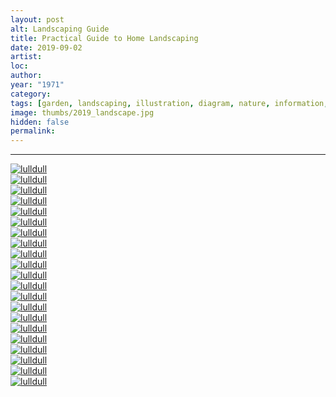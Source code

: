 ```yaml
---
layout: post
alt: Landscaping Guide
title: Practical Guide to Home Landscaping
date: 2019-09-02
artist: 
loc: 
author: 
year: "1971"
category:
tags: [garden, landscaping, illustration, diagram, nature, information, data, 1970s]
image: thumbs/2019_landscape.jpg
hidden: false
permalink:
---
```






---



<div class="post_image_rounded">
	<a href="{{ site.baseurl }}/images/posts/2019_landscape/001.jpg" target="_blank">
	<img src="{{ site.baseurl }}/images/posts/2019_landscape/001.jpg" alt="lulldull"></a>
</div>

<div class="post_image_rounded">
	<a href="{{ site.baseurl }}/images/posts/2019_landscape/002.jpg" target="_blank">
	<img src="{{ site.baseurl }}/images/posts/2019_landscape/002.jpg" alt="lulldull"></a>
</div>

<div class="post_image_rounded">
	<a href="{{ site.baseurl }}/images/posts/2019_landscape/003.jpg" target="_blank">
	<img src="{{ site.baseurl }}/images/posts/2019_landscape/003.jpg" alt="lulldull"></a>
</div>

<div class="post_image_rounded">
	<a href="{{ site.baseurl }}/images/posts/2019_landscape/004.jpg" target="_blank">
	<img src="{{ site.baseurl }}/images/posts/2019_landscape/004.jpg" alt="lulldull"></a>
</div>

<div class="post_image_rounded">
	<a href="{{ site.baseurl }}/images/posts/2019_landscape/005.jpg" target="_blank">
	<img src="{{ site.baseurl }}/images/posts/2019_landscape/005.jpg" alt="lulldull"></a>
</div>

<div class="post_image_rounded">
	<a href="{{ site.baseurl }}/images/posts/2019_landscape/006.jpg" target="_blank">
	<img src="{{ site.baseurl }}/images/posts/2019_landscape/006.jpg" alt="lulldull"></a>
</div>

<div class="post_image_rounded">
	<a href="{{ site.baseurl }}/images/posts/2019_landscape/007.jpg" target="_blank">
	<img src="{{ site.baseurl }}/images/posts/2019_landscape/007.jpg" alt="lulldull"></a>
</div>


<div class="post_image_rounded">
	<a href="{{ site.baseurl }}/images/posts/2019_landscape/008.jpg" target="_blank">
	<img src="{{ site.baseurl }}/images/posts/2019_landscape/008.jpg" alt="lulldull"></a>
</div>

<div class="post_image_rounded">
	<a href="{{ site.baseurl }}/images/posts/2019_landscape/013.jpg" target="_blank">
	<img src="{{ site.baseurl }}/images/posts/2019_landscape/013.jpg" alt="lulldull"></a>
</div>

<div class="post_image_rounded">
	<a href="{{ site.baseurl }}/images/posts/2019_landscape/009.jpg" target="_blank">
	<img src="{{ site.baseurl }}/images/posts/2019_landscape/009.jpg" alt="lulldull"></a>
</div>

<div class="post_image_rounded">
	<a href="{{ site.baseurl }}/images/posts/2019_landscape/010.jpg" target="_blank">
	<img src="{{ site.baseurl }}/images/posts/2019_landscape/010.jpg" alt="lulldull"></a>
</div>


<div class="post_image_rounded">
	<a href="{{ site.baseurl }}/images/posts/2019_landscape/011.jpg" target="_blank">
	<img src="{{ site.baseurl }}/images/posts/2019_landscape/011.jpg" alt="lulldull"></a>
</div>


<div class="post_image_rounded">
	<a href="{{ site.baseurl }}/images/posts/2019_landscape/012.jpg" target="_blank">
	<img src="{{ site.baseurl }}/images/posts/2019_landscape/012.jpg" alt="lulldull"></a>
</div>


<div class="post_image_rounded">
	<a href="{{ site.baseurl }}/images/posts/2019_landscape/013.jpg" target="_blank">
	<img src="{{ site.baseurl }}/images/posts/2019_landscape/013.jpg" alt="lulldull"></a>
</div>


<div class="post_image_rounded">
	<a href="{{ site.baseurl }}/images/posts/2019_landscape/014.jpg" target="_blank">
	<img src="{{ site.baseurl }}/images/posts/2019_landscape/014.jpg" alt="lulldull"></a>
</div>


<div class="post_image_rounded">
	<a href="{{ site.baseurl }}/images/posts/2019_landscape/015.jpg" target="_blank">
	<img src="{{ site.baseurl }}/images/posts/2019_landscape/015.jpg" alt="lulldull"></a>
</div>


<div class="post_image_rounded">
	<a href="{{ site.baseurl }}/images/posts/2019_landscape/016.jpg" target="_blank">
	<img src="{{ site.baseurl }}/images/posts/2019_landscape/016.jpg" alt="lulldull"></a>
</div>


<div class="post_image_rounded">
	<a href="{{ site.baseurl }}/images/posts/2019_landscape/017.jpg" target="_blank">
	<img src="{{ site.baseurl }}/images/posts/2019_landscape/017.jpg" alt="lulldull"></a>
</div>


<div class="post_image_rounded">
	<a href="{{ site.baseurl }}/images/posts/2019_landscape/018.jpg" target="_blank">
	<img src="{{ site.baseurl }}/images/posts/2019_landscape/018.jpg" alt="lulldull"></a>
</div>


<div class="post_image_rounded">
	<a href="{{ site.baseurl }}/images/posts/2019_landscape/019.jpg" target="_blank">
	<img src="{{ site.baseurl }}/images/posts/2019_landscape/019.jpg" alt="lulldull"></a>
</div>

<div class="post_image_rounded">
	<a href="{{ site.baseurl }}/images/posts/2019_landscape/020.jpg" target="_blank">
	<img src="{{ site.baseurl }}/images/posts/2019_landscape/020.jpg" alt="lulldull"></a>
</div>

